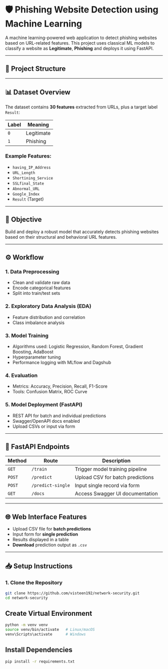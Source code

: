 # 🛡️ Phishing Website Detection using Machine Learning

A machine learning-powered web application to detect phishing websites based on URL-related features. This project uses classical ML models to classify a website as **Legitimate**, **Phishing** and deploys it using FastAPI.

---

## 📂 Project Structure


---

## 📊 Dataset Overview

The dataset contains **30 features** extracted from URLs, plus a target label `Result`:

| Label        | Meaning         |
|--------------|-----------------|
| `0`          | Legitimate      |
| `1`          | Phishing        |

### Example Features:
- `having_IP_Address`
- `URL_Length`
- `Shortining_Service`
- `SSLfinal_State`
- `Abnormal_URL`
- `Google_Index`
- `Result` (Target)

---

## 🎯 Objective

Build and deploy a robust model that accurately detects phishing websites based on their structural and behavioral URL features.

---

## ⚙️ Workflow

### 1. Data Preprocessing
- Clean and validate raw data
- Encode categorical features
- Split into train/test sets

### 2. Exploratory Data Analysis (EDA)
- Feature distribution and correlation
- Class imbalance analysis

### 3. Model Training
- Algorithms used: Logistic Regression, Random Forest, Gradient Boosting, AdaBoost
- Hyperparameter tuning
- Performance logging with MLflow and Dagshub

### 4. Evaluation
- Metrics: Accuracy, Precision, Recall, F1-Score
- Tools: Confusion Matrix, ROC Curve

### 5. Model Deployment (FastAPI)
- REST API for batch and individual predictions
- Swagger/OpenAPI docs enabled
- Upload CSVs or input via form

---

## 🚀 FastAPI Endpoints

| Method | Route           | Description                        |
|--------|------------------|------------------------------------|
| `GET`  | `/train`         | Trigger model training pipeline    |
| `POST` | `/predict`       | Upload CSV for batch predictions   |
| `POST` | `/predict-single`| Input single record via form       |
| `GET`  | `/docs`          | Access Swagger UI documentation    |

---

## 🌐 Web Interface Features

- Upload CSV file for **batch predictions**
- Input form for **single prediction**
- Results displayed in a table
- **Download** prediction output as `.csv`

---

## 📥 Setup Instructions

### 1. Clone the Repository
```bash
git clone https://github.com/visteen192/network-security.git
cd network-security

```
## Create Virtual Environment
```bash
python -m venv venv
source venv/bin/activate   # Linux/macOS
venv\Scripts\activate      # Windows
```

## Install Dependencies
```bash
pip install -r requirements.txt
```